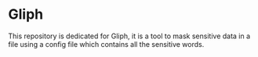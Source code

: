 # Gliph
This repository is dedicated for Gliph, it is a tool to mask sensitive data in a file using a config file which contains all the sensitive words. 
